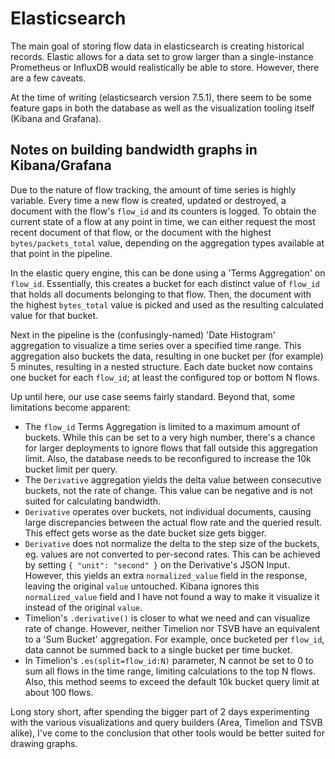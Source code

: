 # Elasticsearch

The main goal of storing flow data in elasticsearch is creating historical records.
Elastic allows for a data set to grow larger than a single-instance Prometheus or InfluxDB
would realistically be able to store. However, there are a few caveats.

At the time of writing (elasticsearch version 7.5.1), there seem to be some feature gaps
in both the database as well as the visualization tooling itself (Kibana and Grafana).

## Notes on building bandwidth graphs in Kibana/Grafana

Due to the nature of flow tracking, the amount of time series is highly variable. Every time
a new flow is created, updated or destroyed, a document with the flow's `flow_id` and its counters
is logged. To obtain the current state of a flow at any point in time, we can either request the
most recent document of that flow, or the document with the highest `bytes/packets_total` value,
depending on the aggregation types available at that point in the pipeline.

In the elastic query engine, this can be done using a 'Terms Aggregation' on `flow_id`.
Essentially, this creates a bucket for each distinct value of `flow_id` that holds all documents
belonging to that flow. Then, the document with the highest `bytes_total` value is picked and used
as the resulting calculated value for that bucket.

Next in the pipeline is the (confusingly-named) 'Date Histogram' aggregation to visualize a time
series over a specified time range. This aggregation also buckets the data, resulting in one bucket
per (for example) 5 minutes, resulting in a nested structure. Each date bucket now contains one bucket
for each `flow_id`; at least the configured top or bottom N flows.

Up until here, our use case seems fairly standard. Beyond that, some limitations become apparent:

- The `flow_id` Terms Aggregation is limited to a maximum amount of buckets. While this can be set
  to a very high number, there's a chance for larger deployments to ignore flows that fall
  outside this aggregation limit. Also, the database needs to be reconfigured to increase the
  10k bucket limit per query.
- The `Derivative` aggregation yields the delta value between consecutive buckets, not the rate of
  change. This value can be negative and is not suited for calculating bandwidth.
- `Derivative` operates over buckets, not individual documents, causing large discrepancies
  between the actual flow rate and the queried result. This effect gets worse as the date bucket
  size gets bigger.
- `Derivative` does not normalize the delta to the step size of the buckets, eg. values are not
  converted to per-second rates. This can be achieved by setting `{ "unit": "second" }` on the
  Derivative's JSON Input. However, this yields an extra `normalized_value` field in the response,
  leaving the original `value` untouched. Kibana ignores this `normalized_value` field and I have
  not found a way to make it visualize it instead of the original `value`.
- Timelion's `.derivative()` is closer to what we need and can visualize rate of change. However,
  neither Timelion nor TSVB have an equivalent to a 'Sum Bucket' aggregation. For example, once
  bucketed per `flow_id`, data cannot be summed back to a single bucket per time bucket.
- In Timelion's `.es(split=flow_id:N)` parameter, N cannot be set to 0 to sum all flows in the time
  range, limiting calculations to the top N flows. Also, this method seems to exceed the default 10k
  bucket query limit at about 100 flows.

Long story short, after spending the bigger part of 2 days experimenting with the various visualizations
and query builders (Area, Timelion and TSVB alike), I've come to the conclusion that other tools
would be better suited for drawing graphs.
